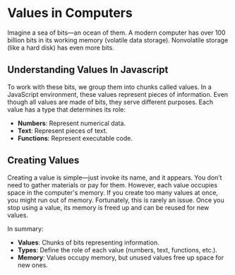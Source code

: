 # Values in Computers

Imagine a sea of bits—an ocean of them. A modern computer has over 100 billion bits in its working memory (volatile data storage). Nonvolatile storage (like a hard disk) has even more bits.

## Understanding Values In Javascript

To work with these bits, we group them into chunks called values. In a JavaScript environment, these values represent pieces of information. Even though all values are made of bits, they serve different purposes. Each value has a type that determines its role:
- **Numbers**: Represent numerical data.
- **Text**: Represent pieces of text.
- **Functions**: Represent executable code.

## Creating Values

Creating a value is simple—just invoke its name, and it appears. You don’t need to gather materials or pay for them. However, each value occupies space in the computer's memory. If you create too many values at once, you might run out of memory. Fortunately, this is rarely an issue. Once you stop using a value, its memory is freed up and can be reused for new values.

In summary:
- **Values**: Chunks of bits representing information.
- **Types**: Define the role of each value (numbers, text, functions, etc.).
- **Memory**: Values occupy memory, but unused values free up space for new ones.